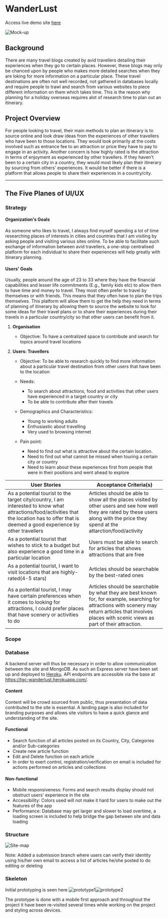 # WanderLust

Access live demo site [here](https://the-wanderlust-experience.netlify.app/)

![Mock-up](./src/Images/mockup.jpg)

## Background

There are many travel blogs created by avid travellers detailing their experiences when they go to certain places. However, these blogs may only be chanced upon by people who makes more detailed searches when they are loking for more information on a particular place. These travel destinations are often not well recorded, not gathered in databases locally and require people to trawl and search from various websites to piece different information on them which takes time. This is the reason why planning for a holiday overseas requires alot of research time to plan out an itinerary.

## Project Overview

For people looking to travel, their main methods to plan an itinerary is to source online and look draw ideas from the experiences of other travellers who have been to those locations. They would look primarily at the costs involved such as entrance fee to an attraction or price they have to pay to engage in an activity. Another concern is how highly rated is the attraction in terms of enjoyment as experienced by other travellers. If they haven't been to a certain city in a country, they would most likely plan their itinerary by sourcing from others' experiences. It would be better if there is a platform that allows people to share their experiences in a country/city.

---

## The Five Planes of UI/UX

### Strategy

#### Organization's Goals
As someone who likes to travel, I always find myself spending a lot of time researching places of interests in cities and countries that I am visiting by asking people and visiting various sites online. To be able to facilitate such exchange of information between avid travellers, a one-stop centralised platform for each individual to share their experiences will help greatly with itinerary planning.


#### Users' Goals
 Usually, people around the age of 23 to 33 where they have the financial capabilities and lesser life commitments (E.g., family kids etc) to allow them to have time and money to travel. They most often prefer to travel by themselves or with friends. This means that they often have to plan the trips themselves. 
 This platform will allow them to get the help they need in terms of planning of itinerary by allowing them to source the website to look for some ideas for their travel plans or to share their experiences during their travels in a particular country/city so that other users can benefit from it.

1. **Organisation**
   - Objective: To have a centralized space to contribute and search for topics around travel locations

2. **Users: Travellers**
   - Objective: To be able to research quickly to find more information about a particular travel destination from other users that have been to the location 

   - Needs:
      - To search about attractions, food and activities that other users have experienced in a target country or city
      - To be able to contribute after their travels
   
   - Demographics and Characteristics:
       - Young to working adults
       - Enthusiastic about travelling
       - Very used to browsing internet
   
   - Pain point:
       - Need to find out what is attractive about the certain location.
       - Need to find out what cannot be missed when touring a certain city or country
       - Need to learn about these experiences first from people that were in their positions and went ahead to explore


User Stories | Acceptance Criteria(s)
------------ | -------------
As a potential tourist to the target city/country, I am interested to know what attractions/food/activities that the location has to offer that is deemed a good experience by other travellers | Articles should be able to show all the places visited by other users and see how well they are rated by these users along with the price they spend at the attarction/food/activity
As a potential tourist that wishes to stick to a budget but also experience a good time in a particular location | Users must be able to search for articles that shows attractions that are free
As a potential tourist, I want to visit locations that are highly-rated(4-5 stars) | Articles should be searchable by the best-rated ones
As a potential tourist, I may have certain preferences when it comes to looking for attractions, I could prefer places that have scenery or activities to do | Articles should be searchable by what they are best known for, for example, searching for attractions with scenery may return articles that involves places with scenic views as part of their attraction.

### Scope

### Database

A backend server will thus be necessary in order to allow communication between the site and MongoDB. As such an Express server have been set up and deployed to [Heroku](https://www.heroku.com/). API endpoints are accessible via the base at https://tgc-wanderlust.herokuapp.com/.

#### Content
Content will be crowd sourced from public, thus presentation of data contributed to the site is essential. A landing page is also included for branding purposes and allows site visitors to have a quick glance and understanding of the site.

#### Functional
- Search function of all articles posted on its Country, City, Categories and/or Sub-categories
- Create new article function
- Edit and Delete function on each article 
- In order to exert control, registration/verification on email is included for actions performed on articles and collections

#### Non-functional
- Mobile responsiveness: Forms and search results display should not obstruct users' experience in the site
- Accessibility: Colors used will not make it hard for users to make out the features of the app
- Performance: Database may get larger and slower to load overtime, a loading screen is included to help bridge the gap between site and data loading

### Structure

![Site-map](./src/Images/site_map.jpg)

Note: 
Added a submission branch where users can verify their identity using his/her own email to access a list of articles he/she posted to do editing or deleting

### Skeleton
Initial prototyping is seen here ![prototype1](./src/Images/wireframe1.jpg)![prototype2](./src/Images/wireframe2.jpg)

The prototype is done with a mobile first approach and throughout the project it have been re-visited several times while working on the project and styling across devices. 

<!-- ### Surface

In order to complement various design and layouts intended for the site, [MUI](https://mui.com/) have been chosen for its design system. Also because MUI is a set of React UI tools that are component based which will help to ease development time spent.

#### Color Scheme

<figure>
    <img src="/readme/color_scheme.png" height="450" alt="Color Scheme">
</figure>

- As green and gold are often associated with Islam, they have been chosen specifically for the site
- The rest of the colors are then randomly generated via [Coolors](https://coolors.co/)
- Brighter colors are chosen to be used emphasized content
- Darker colors are chosen to be used for text, shadows and for overlaying images
- Lighter colors are chosen to be used as background colors, and to be used as contrast text colors

#### Font
_Reem Kufi_ have been chosen as the font for headings, titles, subtitles, etc, because it was designed with the Arabic calligraphy in mind and then combined with Latin component later on. With the Arabic calligraphy system as its backbone, the font will breed familiarity with its intended users.

_Raleway_ is used for all body text meant for reading, to server as a contrast to the former font with its thinner weight and lining.

---

## Testing
Test Cases can be found [here](/readme/test_cases.xlsx)

---

## Dependencies and Sources

### Backend
1. [Express](https://expressjs.com/) as the framework for routing to project's endpoints 
2. [MongoDB Node Driver](https://www.mongodb.com/docs/drivers/node/current/) for accessing database on MongoDB using their API
3. [cors](https://www.npmjs.com/package/cors) as middleware to enable CORS
4. [dotenv](https://www.npmjs.com/package/dotenv) to separate code from envrionment variables

### Frontend
1. [React](https://reactjs.org/) as the frontend framework
2. [React Router DOM](https://reactrouter.com/docs/en/v6/getting-started/overview) for routing paths in React app
3. [Axios](https://axios-http.com/) as HTTP client to Express server endpoints
4. [MUI](https://mui.com/material-ui/getting-started/installation/) served as base styles for the React app
5. [MUI RTE](https://github.com/niuware/mui-rte) is used as rich text editor in form submission
6. [Draft JS](https://draftjs.org/) is used to convert the RTE Editor State
7. [Markdown Draft JS](https://draftjs.org/) is used to convert between draftjs to markdown format to store to database
8. [React Markdown](https://remarkjs.github.io/react-markdown/) is used to convert markdown for display
9. [React MUI Carousel](https://github.com/Learus/react-material-ui-carousel) is used as carousel component
10. [React Moment](https://github.com/headzoo/react-moment) is used to convert datetime to preferable format

### Platforms and Software
1. [Git](https://git-scm.com/) for version control
2. [GitHub](http://github.com) for the repository
3. [Visual Studio Code](https://code.visualstudio.com/) for code editing
4. [Heroku](https://www.heroku.com/) for deployment of Express server
5. [Netlify](https://www.netlify.com/) for deployment of React app

### Logos and Images
1. Logo used is a composition of vectors created by and downloaded from [Freepik](https://www.freepik.com/vectors/logo-pack)
2. Homepage banner is a photo by [Victoriano Izquierdo](https://unsplash.com/photos/HoevDVvxInw) downloaded from [Unsplash](https://unsplash.com)
3. Attractions banner is a photo by [Mohamed Imran](https://www.pexels.com/photo/a-white-concrete-building-at-night-5946376/) downloaded from [Pexels](https://www.pexels.com/)
4. Mosque banner is a photo by [Konevi](https://www.pexels.com/photo/photography-of-brown-concrete-dome-building-2159549/) downloaded from [Pexels](https://www.pexels.com/)
5. Food banner is a photo by [Damia Mustafa](https://unsplash.com/photos/zbE7u3TdL2o) downloaded from [Unsplash](https://unsplash.com)
6. Praying Spaces banner is a photo by [RODNAE Productions](https://www.pexels.com/photo/person-kneeling-with-face-on-ground-7249372/) downloaded from [Pexels](https://www.pexels.com/)
7. Default photo for Attraction category is a photo by [Milad Alizadeh](https://unsplash.com/photos/ghydVxL2x7w) downloaded from [Unsplash](https://unsplash.com)
8. Default photo for Mosque category is a photo by [said alamri](https://unsplash.com/photos/cIUozi9BM34) downloaded from [Unsplash](https://unsplash.com)
9. Default photo for Food category is a photo from [Ella Olsson](https://unsplash.com/photos/KPDbRyFOTnE) downloaded from [Unsplash](https://unsplash.com)
10. Default photo for Praying Spaces category is a photo by [Ashkan Forouzani](https://unsplash.com/photos/LaCell9GykQ) downloaded from [Unsplash](https://unsplash.com)
   
### Other Attributions
1. [Paul Chor](https://github.com/kunxin-chor) for all his guidance and using his tutorials as references for the codes 
2. [Coolors](https://coolors.co/) for matching the green and mecca gold selected
3. [DataHub](https://datahub.io/core/country-list) for the data used in MongoDB's Countries population
4. [Johan Dufour](https://github.com/lutangar/cities.json) for the data used in MongoDB's Countries embedded Cities population

---

## Deployment

### Build
Backend is build using Node.js and Express. Frontend have been created with create-react-app which includes a webpack that builds the files for production environment.

### Backend Deployment
Express server is deployed using [Heroku](https://www.heroku.com/).

Prerequisites:
- Heroku is connected and authorized to Github account under "Deploy"
- Correct repository is selected under "App connected to Github"
- Automatic deploys have been enabled for continuous deployment

Steps to publish:
1. After connecting to repository, ensure edits were added, commited, and pushed to Github repository
2. Heroku will perform automatic deployments upon detecting changes

### Frontend Deployment
[![Netlify Status](https://api.netlify.com/api/v1/badges/24d0b156-5ce6-440f-832d-f37cf429d50c/deploy-status)](https://app.netlify.com/sites/muslimgowhere/deploys)

The React app is hosted using [Netlify](https://www.netlify.com/).

Prerequisites:
- Any edits were added, commited, and pushed to Github repository
- Netlify is connected and authorized to Github account
- Netlify is connected to GitHub repository via "New site from Git"
- "GitHub"  has been selected for continuous deployment

Steps to publish[^2]:
1. After connecting to repository, ensure edits were added, commited, and pushed to Github repository
2. Netlify will start to build and perform automatic deployments upon detecting changes

---

[^1]: Statistics are taken from [here](https://www.pewresearch.org/religion/2009/10/07/mapping-the-global-muslim-population/) -->
